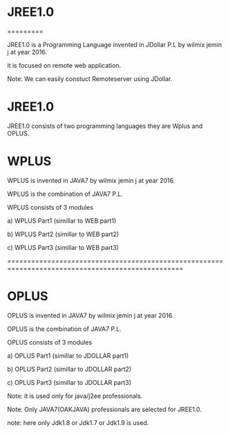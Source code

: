 # JREE1.0
=========

JREE1.0  is a  Programming  Language   invented  in  JDollar  P.L by  wilmix   jemin j at  year  2016.

it is focused   on remote   web application.

Note:  We  can   easily  constuct  Remoteserver  using  JDollar.



JREE1.0
=======

JREE1.0 consists of  two programming  languages  they are  Wplus and OPLUS.




WPLUS
=====


WPLUS  is invented  in   JAVA7  by wilmix jemin j  at year 2016.



WPLUS  is  the combination of  JAVA7   P.L.







WPLUS consists of  3  modules


a) WPLUS Part1 (simillar  to WEB part1)

b) WPLUS Part2 (simillar  to WEB part2)

c) WPLUS Part3 (simillar  to WEB part3)



==================================================================================================




OPLUS
======

OPLUS  is invented  in   JAVA7  by wilmix jemin j  at year 2016.


OPLUS is  the combination of  JAVA7   P.L.






OPLUS consists of  3  modules


a) OPLUS Part1 (simillar  to JDOLLAR part1)

b) OPLUS Part2 (simillar  to JDOLLAR part2)

c) OPLUS Part3 (simillar  to JDOLLAR part3)


Note:  it is  used  only  for   java/j2ee  professionals.




Note:  Only  JAVA7(OAKJAVA)  professionals  are   selected   for  JREE1.0. 

note: here only Jdk1.8 or Jdk1.7 or Jdk1.9 is used.

